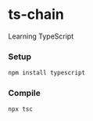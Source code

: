 # ts-chain

Learning TypeScript

### Setup

```sh
npm install typescript
```

### Compile

```sh
npx tsc
```
